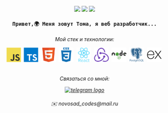 <p align="center">
  <img width="100" src="https://media4.giphy.com/media/Lh4VwX86JlQn6QlNsG/giphy.gif?cid=ecf05e47ukcmasy0ltltrh9s9tvw18aj0l9vs8itae1qtzx3&ep=v1_gifs_gifId&rid=giphy.gif&ct=s">
   <img width="149" src="https://media.giphy.com/media/M9gbBd9nbDrOTu1Mqx/giphy.gif">
   <img width="100" src="https://media4.giphy.com/media/Lh4VwX86JlQn6QlNsG/giphy.gif?cid=ecf05e47ukcmasy0ltltrh9s9tvw18aj0l9vs8itae1qtzx3&ep=v1_gifs_gifId&rid=giphy.gif&ct=s">
</p>
<h4 align="center"><samp> Привет,🌍 Меня зовут Тома, я веб разработчик... </samp></h4>
<h6 align="center" size="3px"> Мой стек и технологии: </p>
  
<div>
 
 <img src="https://github.com/devicons/devicon/blob/master/icons/javascript/javascript-original.svg" title="JavaScript" alt="JavaScript" width="40" height="40"/>&nbsp;
  <img src="https://github.com/devicons/devicon/blob/master/icons/typescript/typescript-original.svg" title="TypeScript" alt="TypeScript" width="40" height="40"/>&nbsp;
 <img src="https://github.com/devicons/devicon/blob/master/icons/html5/html5-original.svg" title="HTML5" alt="HTML" width="40" height="40"/>&nbsp;
 <img src="https://github.com/devicons/devicon/blob/master/icons/css3/css3-plain-wordmark.svg"  title="CSS3" alt="CSS" width="40" height="40"/>&nbsp;
 <img src="https://github.com/devicons/devicon/blob/master/icons/react/react-original-wordmark.svg" title="React" alt="React" width="40" height="40"/>&nbsp;
 <img src="https://github.com/devicons/devicon/blob/master/icons/redux/redux-original.svg" title="Redux" alt="Redux " width="40" height="40"/>&nbsp;
 <img src="https://github.com/devicons/devicon/blob/master/icons/nodejs/nodejs-original-wordmark.svg" title="NodeJS" alt="NodeJS" width="40" height="40"/>&nbsp;
  <img src="https://github.com/devicons/devicon/blob/master/icons/postgresql/postgresql-plain-wordmark.svg" title="PostgreSQL" alt="PostgreSQL" width="40" height="40"/>&nbsp;
    <img src="https://github.com/devicons/devicon/blob/master/icons/express/express-original.svg" title="Express" alt="Express" width="40" height="40"/>&nbsp;
 

</div>
<h6 align="center" size="3px"> Связаться со мной: </p>
  <div id="badges">
<a href="https://t.me/dotthen" target="_blank">
    <img src="https://img.shields.io/static/v1?message=Telegram&logo=telegram&label=&color=2CA5E0&logoColor=white&labelColor=&style=for-the-badge" height="25" alt="telegram logo"  />
  </a>
    <h6>✉️ novosad_codes@mail.ru</h6>
</div>
<!--
**dotcatch/dotcatch** is a ✨ _special_ ✨ repository because its `README.md` (this file) appears on your GitHub profile.

Here are some ideas to get you started:

- 🔭 I’m currently working on ...
- 🌱 I’m currently learning ...
- 👯 I’m looking to collaborate on ...
- 🤔 I’m looking for help with ...
- 💬 Ask me about ...
- 📫 How to reach me: ...
- 😄 Pronouns: ...
- ⚡ Fun fact: ...
-->

